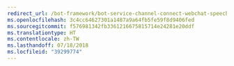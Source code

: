 ```yaml
---
redirect_url: /bot-framework/bot-service-channel-connect-webchat-speech
ms.openlocfilehash: 3c4cc64627301a1487a9a64fb5fe59f8d9406fed
ms.sourcegitcommit: f576981342fb3361216675815714e24281e20ddf
ms.translationtype: HT
ms.contentlocale: zh-TW
ms.lasthandoff: 07/18/2018
ms.locfileid: "39299774"
---
```

